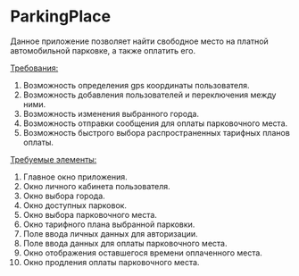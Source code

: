 # ParkingPlace

Данное приложение позволяет найти свободное место на платной автомобильной парковке, а также оплатить его.

[Требования:](url)
1. Возможность определения gps координаты пользователя.
2. Возможность добавления пользователей и переключения между ними.
3. Возможность изменения выбранного города.
4. Возможность отправки сообщения для оплаты парковочного места.
5. Возможность быстрого выбора распространенных тарифных планов оплаты.

[Требуемые элементы:](url)
1. Главное окно приложения.
2. Окно личного кабинета пользователя.
3. Окно выбора города.
4. Окно доступных парковок.
5.  Окно выбора парковочного места.
6. Окно тарифного плана выбранной парковки.
8. Поле ввода личных данных для авторизации.
9. Поле ввода данных для оплаты парковочного места.
10. Окно отображения оставшегося времени оплаченного места.
11. Окно продления оплаты парковочного места.
